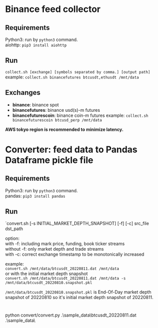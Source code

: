 # Binance feed collector
## Requirements
Python3: run by `python3` command.  
aiohttp: `pip3 install aiohttp`

## Run
`collect.sh [exchange] [symbols separated by comma.] [output path]`  
example: `collect.sh binancefutures btcusdt,ethusdt /mnt/data`

## Exchanges  
* **binance**: binance spot  
* **binancefutures**: binance usd(s)-m futures    
* **binancefuturescoin**: binance coin-m futures
example: `collect.sh binancefuturescoin btcusd_perp /mnt/data`   
 

**AWS tokyo region is recommended to minimize latency.**


# Converter: feed data to Pandas Dataframe pickle file
## Requirements
Python3: run by `python3` command.  
pandas: `pip3 install pandas`

## Run
`convert.sh [-s INITIAL_MARKET_DEPTH_SNAPSHOT] [-f] [-c] src_file dst_path

option:  
with -f: including mark price, funding, book ticker streams  
without -f: only market depth and trade streams  
with -c: correct exchange timestamp to be monotonically increased  
  
example:  
`convert.sh /mnt/data/btcusdt_20220811.dat /mnt/data`  
or with the initial market depth snapshot  
`convert.sh /mnt/data/btcusdt_20220811.dat /mnt/data -s /mnt/data/btcusdt_20220810.snapshot.pkl`
  
`/mnt/data/btcusdt_20220810.snapshot.pkl` is End-Of-Day market depth snapshot of 20220810 so it's initial market depth snapshot of 20220811.  


# 
python convert/convert.py .\sample_data\btcusdt_20220811.dat .\sample_data\
